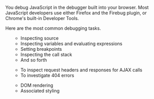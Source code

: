 You debug JavaScript in the debugger built into your browser. Most JavaScript
developers use either Firefox and the Firebug plugin, or Chrome's built-in
Developer Tools.

Here are the most common debugging tasks.

<ul>
<div type="expander" caption="Source code debugging">
<ul>
<li>Inspecting source</li>
<li>Inspecting variables and evaluating expressions</li>
<li>Setting breakpoints</li>
<li>Inspecting the call stack</li>
<li>And so forth</li>
</ul>
</div>

<div type="expander" caption="Monitoring network traffic">
<ul>
<li>To inspect request headers and responses for AJAX calls</li>
<li>To investigate 404 errors</li>
</ul>
</div>

<div type="expander" caption="DOM inspection">
<ul>
<li>DOM rendering</li>
<li>Associated styling</li>
</ul>
</div>

